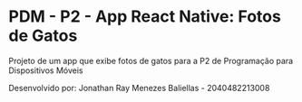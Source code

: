 # PDM - P2 - App React Native: Fotos de Gatos
 Projeto de um app que exibe fotos de gatos para a P2 de Programação para Dispositivos Móveis

Desenvolvido por:
Jonathan Ray Menezes Baliellas - 2040482213008